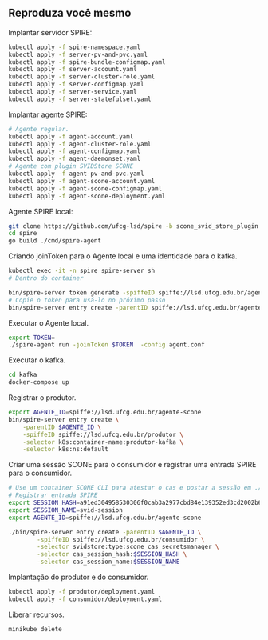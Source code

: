 ## Reproduza você mesmo

Implantar servidor SPIRE:

```bash
kubectl apply -f spire-namespace.yaml
kubectl apply -f server-pv-and-pvc.yaml
kubectl apply -f spire-bundle-configmap.yaml
kubectl apply -f server-account.yaml
kubectl apply -f server-cluster-role.yaml
kubectl apply -f server-configmap.yaml
kubectl apply -f server-service.yaml
kubectl apply -f server-statefulset.yaml
```

Implantar agente SPIRE:

```bash
# Agente regular.
kubectl apply -f agent-account.yaml
kubectl apply -f agent-cluster-role.yaml
kubectl apply -f agent-configmap.yaml
kubectl apply -f agent-daemonset.yaml
# Agente com plugin SVIDStore SCONE
kubectl apply -f agent-pv-and-pvc.yaml
kubectl apply -f agent-scone-account.yaml
kubectl apply -f agent-scone-configmap.yaml
kubectl apply -f agent-scone-deployment.yaml
```


Agente SPIRE local:

```bash
git clone https://github.com/ufcg-lsd/spire -b scone_svid_store_plugin
cd spire
go build ./cmd/spire-agent
```


Criando joinToken para o Agente local e uma identidade para o kafka.

```bash
kubectl exec -it -n spire spire-server sh
# Dentro do container

bin/spire-server token generate -spiffeID spiffe://lsd.ufcg.edu.br/agente-kafka
# Copie o token para usá-lo no próximo passo
bin/spire-server entry create -parentID spiffe://lsd.ufcg.edu.br/agente-kafka -spiffeID spiffe://lsd.ufcg.edu.br/kafka -selector unix:user:root -dns kafka
```


Executar o Agente local.

```bash
export TOKEN=
./spire-agent run -joinToken $TOKEN  -config agent.conf
```


Executar o kafka.

```bash
cd kafka
docker-compose up
```


Registrar o produtor.

```bash
export AGENTE_ID=spiffe://lsd.ufcg.edu.br/agente-scone
bin/spire-server entry create \
    -parentID $AGENTE_ID \
    -spiffeID spiffe://lsd.ufcg.edu.br/produtor \
    -selector k8s:container-name:produtor-kafka \
    -selector k8s:ns:default
```


Criar uma sessão SCONE para o consumidor e registrar uma entrada SPIRE para o consumidor.

```bash
# Use um container SCONE CLI para atestar o cas e postar a sessão em ./consumidor/scone-session.yaml
# Registrar entrada SPIRE
export SESSION_HASH=a91ed304958530306f0cab3a2977cbd84e139352ed3cd2002b6145ee4c4d722f
export SESSION_NAME=svid-session
export AGENTE_ID=spiffe://lsd.ufcg.edu.br/agente-scone

./bin/spire-server entry create -parentID $AGENTE_ID \
        -spiffeID spiffe://lsd.ufcg.edu.br/consumidor \
        -selector svidstore:type:scone_cas_secretsmanager \
        -selector cas_session_hash:$SESSION_HASH \
        -selector cas_session_name:$SESSION_NAME
```


Implantação do produtor e do consumidor.

```bash
kubectl apply -f produtor/deployment.yaml
kubectl apply -f consumidor/deployment.yaml
```

Liberar recursos.

```bash
minikube delete
```